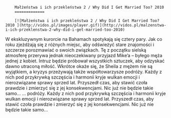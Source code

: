 
        Małżeństwa i ich przekleństwa 2 / Why Did I Get Married Too? 2010 
        =============
        
        [![Małżeństwa i ich przekleństwa 2 / Why Did I Get Married Too? 2010 ](http://vidos.pl/images/player.gif)](http://vidos.pl/malzenstwa-i-ich-przeklenstwa-2-why-did-i-get-married-too-2010)
        
        
 W ekskluzywnym kurorcie na Bahamach spotykają się cztery pary. Jak co roku zjeżdżają się z różnych miejsc, aby odświeżyć stare znajomości i szczerze porozmawiać o swoich związkach. Tę z początku sielską atmosferę przerywa jednak nieoczekiwany przyjazd Mike’a – byłego męża jednej z kobiet. Intruz będzie próbował wszystkich sztuczek, aby odzyskać dawno utraconą miłość. Wkrótce okaże się, że Sheila z mężem nie są wyjątkiem, a kryzys przeżywają także współtowarzysze podróży. Każdy z nich pod przykrywką szczęścia i harmonii kryje wulkan emocji i nierozwiązane sprawy sprzed lat. Przyszedł czas, aby stawić czoła prawdzie i zmierzyć się z jej konsekwencjami. Nic już nie będzie takie samo...  ... podróży. Każdy z nich pod przykrywką szczęścia i harmonii kryje wulkan emocji i nierozwiązane sprawy sprzed lat. Przyszedł czas, aby stawić czoła prawdzie i zmierzyć się z jej konsekwencjami. Nic już nie będzie takie samo...
    